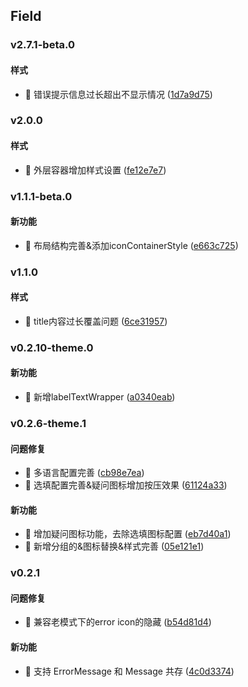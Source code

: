 ## Field

### v2.7.1-beta.0

#### 样式
* 🎨 错误提示信息过长超出不显示情况 ([1d7a9d75](https://atta-gitlab.xtrfr.cn/atta-team/fe/fe-arch/components/xtd-rn/commit/1d7a9d7573a225be35f911095fdb5bf7b8d79657))

### v2.0.0

#### 样式
* 🎨 外层容器增加样式设置 ([fe12e7e7](https://atta-gitlab.xtrfr.cn/atta-team/fe/fe-arch/components/xtd-rn/commit/fe12e7e7d409eb64fc7aa9f9b7a06ab71e24927a))

### v1.1.1-beta.0

#### 新功能
* 🚀 布局结构完善&添加iconContainerStyle ([e663c725](https://atta-gitlab.xtrfr.cn/atta-team/fe/fe-arch/components/xtd-rn/commit/e663c725c91dc072a8b9ae121eb1e2aba39f7ce4))

### v1.1.0

#### 样式
* 🎨 title内容过长覆盖问题 ([6ce31957](https://atta-gitlab.xtrfr.cn/atta-team/fe/fe-arch/components/xtd-rn/commit/6ce31957b2b3a20345425b49ca3aec97ccb0df03))

### v0.2.10-theme.0

#### 新功能
* 🚀 新增labelTextWrapper ([a0340eab](https://atta-gitlab.xtrfr.cn/atta-team/fe/fe-arch/components/xtd-rn/commit/a0340eab0c3ec0c9920088a1f22a8dda7cfadffb))

### v0.2.6-theme.1

#### 问题修复
* 🐛 多语言配置完善 ([cb98e7ea](https://atta-gitlab.xtrfr.cn/atta-team/fe/fe-arch/components/xtd-rn/commit/cb98e7ea95846900f133227dfeb92cbfd938580a))
* 🐛 选填配置完善&疑问图标增加按压效果 ([61124a33](https://atta-gitlab.xtrfr.cn/atta-team/fe/fe-arch/components/xtd-rn/commit/61124a33ecd4c4addbf8b490b6e4beac4b2d974d))

#### 新功能
* 🚀 增加疑问图标功能，去除选填图标配置 ([eb7d40a1](https://atta-gitlab.xtrfr.cn/atta-team/fe/fe-arch/components/xtd-rn/commit/eb7d40a177d775fbf495e1400f618a705cf8d2f0))
* 🚀 新增分组的&图标替换&样式完善 ([05e121e1](https://atta-gitlab.xtrfr.cn/atta-team/fe/fe-arch/components/xtd-rn/commit/05e121e1fed4a3184dbfafc33630dc68b6ac88cb))

### v0.2.1

#### 问题修复
* 🐛 兼容老模式下的error icon的隐藏 ([b54d81d4](https://atta-gitlab.xtrfr.cn/atta-team/fe/fe-arch/components/xtd-rn/commit/b54d81d4de3fb77137590c643baa4e1bc9bc30f8))

#### 新功能
* 🚀 支持 ErrorMessage 和 Message 共存 ([4c0d3374](https://atta-gitlab.xtrfr.cn/atta-team/fe/fe-arch/components/xtd-rn/commit/4c0d3374bf3b2073312351b4c53f0e3a667c7753))
